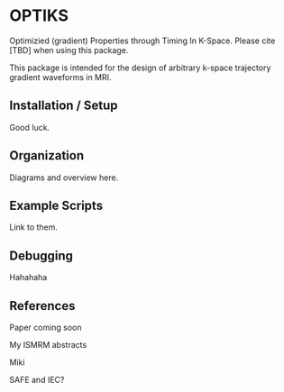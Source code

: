 # OPTIKS

Optimizied (gradient) Properties through Timing In K-Space.
Please cite [TBD] when using this package.

This package is intended for the design of arbitrary k-space trajectory gradient waveforms in MRI.

## Installation / Setup

Good luck.

## Organization

Diagrams and overview here.

## Example Scripts

Link to them.

## Debugging

Hahahaha

## References
Paper coming soon

My ISMRM abstracts

Miki

SAFE and IEC?